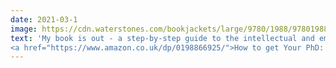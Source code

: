 ```yaml
---
date: 2021-03-1
image: https://cdn.waterstones.com/bookjackets/large/9780/1988/9780198866923.jpg
text: 'My book is out - a step-by-step guide to the intellectual and emotional rollercoaster of Your PhD.<br><br>
<a href="https://www.amazon.co.uk/dp/0198866925/">How to get Your PhD: A Handbook for the Journey</a> is now available from Amazon.'
---
```

